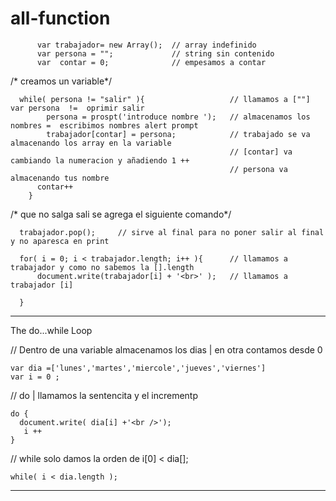 # all-function
  
          var trabajador= new Array();  // array indefinido
          var persona = "";             // string sin contenido
          var  contar = 0;              // empesamos a contar

/* creamos un variable*/

      while( persona != "salir" ){                   // llamamos a [""] var persona  !=  oprimir salir
            persona = prospt('introduce nombre ');   // almacenamos los nombres =  escribimos nombres alert prompt 
            trabajador[contar] = persona;            // trabajado se va almacenando los array en la variable 
                                                     // [contar] va cambiando la numeracion y añadiendo 1 ++ 
                                                     // persona va almacenando tus nombre
          contar++     
        }
/* que no salga sali se agrega el siguiente comando*/
      
      trabajador.pop();     // sirve al final para no poner salir al final y no aparesca en print

      for( i = 0; i < trabajador.length; i++ ){      // llamamos a trabajador y como no sabemos la [].length  
          document.write(trabajador[i] + '<br>' );   // llamamos a trabajador [i] 

      }


--------------------------------------------------------------------
The do...while Loop

// Dentro de una variable almacenamos los dias | en otra contamos desde 0 

    var dia =['lunes','martes','miercole','jueves','viernes']
    var i = 0 ;

// do | llamamos la sentencita y el incrementp

    do {
      document.write( dia[i] +'<br />');
       i ++
    }
// while solo damos la orden de i[0] < dia[]; 
    
    while( i < dia.length );

--------------------------------
      
      
  
  
  
  
  
  
  
  
  
  
